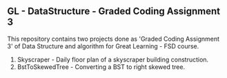 GL - DataStructure - Graded Coding Assignment 3
--------------------------------------------------------

This repository contains two projects done as 'Graded Coding Assignment 3' of Data Structure and algorithm for Great Learning - FSD course.

1. Skyscraper - Daily floor plan of a skyscraper building construction.
2. BstToSkewedTree - Converting a BST to right skewed tree.
